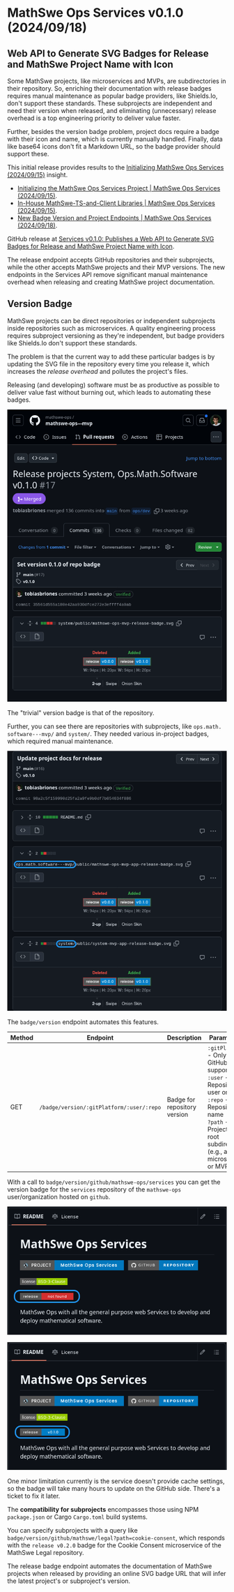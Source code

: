<!-- Copyright (c) 2024 Tobias Briones. All rights reserved. -->
<!-- SPDX-License-Identifier: CC-BY-4.0 -->
<!-- This file is part of https://github.com/tobiasbriones/blog -->

# MathSwe Ops Services v0.1.0 (2024/09/18)

## Web API to Generate SVG Badges for Release and MathSwe Project Name with Icon

Some MathSwe projects, like microservices and MVPs, are subdirectories in their
repository. So, enriching their documentation with release badges requires
manual maintenance as popular badge providers, like Shields.Io, don't support
these standards. These subprojects are independent and need their version when
released, and eliminating (unnecessary) release overhead is a top engineering
priority to deliver value faster.

Further, besides the version badge problem, project docs require a badge with
their icon and name, which is currently manually handled. Finally, data like
base64 icons don't fit a Markdown URL, so the badge provider should support
these.

This initial release provides results to the
[Initializing MathSwe Ops Services (2024/09/15)](/initializing-mathswe-ops-services-2024-09-15)
insight.

- [Initializing the MathSwe Ops Services Project \| MathSwe Ops Services (2024/09/15)](https://blog.mathsoftware.engineer/initializing-the-mathswe-ops-services-project---mathswe-ops-services-2024-09-15).
- [In-House MathSwe-TS-and-Client Libraries \| MathSwe Ops Services (2024/09/15)](https://blog.mathsoftware.engineer/in--house-mathswe--ts--and--client-libraries---mathswe-ops-services-2024-09-15).
- [New Badge Version and Project Endpoints \| MathSwe Ops Services (2024/09/18)](https://blog.mathsoftware.engineer/new-badge-version-and-project-endpoints---mathswe-ops-services-2024-09-18).

GitHub release at
[Services v0.1.0: Publishes a Web API to Generate SVG Badges for Release and MathSwe Project Name with Icon](https://github.com/mathswe-ops/services/releases/tag/v0.1.0).

The release endpoint accepts GitHub repositories and their subprojects, while
the other accepts MathSwe projects and their MVP versions. The new endpoints in
the Services API remove significant manual maintenance overhead when releasing
and creating MathSwe project documentation.

## Version Badge

MathSwe projects can be direct repositories or independent subprojects inside
repositories such as microservices. A quality engineering process requires
subproject versioning as they're independent, but badge providers like
Shields.Io don't support these standards.

The problem is that the current way to add these particular badges is by
updating the SVG file in the repository every time you release it, which
increases the *release overhead* and pollutes the project's files.

Releasing (and developing) software must be as productive as possible to deliver
value fast without burning out, which leads to automating these badges.

![](images/manually-updating-repository-version-badge-before-release.png)

The "trivial" version badge is that of the repository.

Further, you can see there are repositories with subprojects, like `ops.math.
software---mvp/` and `system/`. They needed various in-project badges, which
required manual maintenance.

![](images/manually-updating-subproject-version-badges-before-release.png)

The `badge/version` endpoint automates this features.

| Method | Endpoint                                  | Description                  | Parameters                                                                                                                                                                      |
|--------|-------------------------------------------|------------------------------|---------------------------------------------------------------------------------------------------------------------------------------------------------------------------------|
| GET    | `/badge/version/:gitPlatform/:user/:repo` | Badge for repository version | `:gitPlatform` - Only GitHub supported<br>`:user` - Repository user or Org<br>`:repo` - Repository name<br> `?path` - Project's root subdirectory (e.g., a microservice or MVP) |

With a call to `badge/version/github/mathswe-ops/services` you can get the
version badge for the `services` repository of the `mathswe-ops`
user/organization hosted on `github`.

![](images/ms-ops-services-_-before-initial-release.png)

![](images/ms-ops-services-_-after-initial-release.png)

One minor limitation currently is the service doesn't provide cache settings, so
the badge will take many hours to update on the GitHub side. There's a ticket to
fix it later.

The **compatibility for subprojects** encompasses those using NPM
`package.json` or Cargo `Cargo.toml` build systems.

You can specify subprojects with a query like
`badge/version/github/mathswe/legal?path=cookie-consent`, which responds with
the `release v0.2.0` badge for the Cookie Consent microservice of the MathSwe
Legal repository.

The release badge endpoint automates the documentation of MathSwe projects when
released by providing an online SVG badge URL that will infer the latest
project's or subproject's version.
